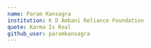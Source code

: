 ```yaml
---
name: Param Kansagra
institution: K D Ambani Reliance Foundation 
quote: Karma Is Real
github_user: paramkansagra
---
```

